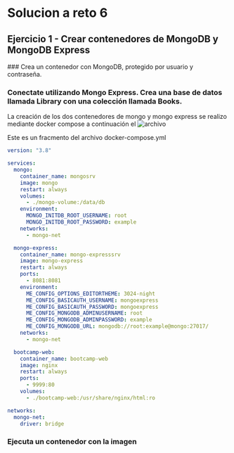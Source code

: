 # Solucion a reto 6

## Ejercicio 1 - Crear contenedores de MongoDB y MongoDB Express

### Crea un contenedor con MongoDB, protegido por usuario y contraseña.

### Conectate utilizando Mongo Express. Crea una base de datos llamada Library con una colección llamada Books.

La creación de los dos contenedores de mongo y mongo express se realizo mediante docker compose a continuación el ![archivo](./mongo/docker-compose.yml)

Este es un fracmento del archivo docker-compose.yml

```yaml
version: "3.8"

services:
  mongo:
    container_name: mongosrv
    image: mongo
    restart: always
    volumes:
      - ./mongo-volume:/data/db
    environment:
      MONGO_INITDB_ROOT_USERNAME: root
      MONGO_INITDB_ROOT_PASSWORD: example
    networks:
      - mongo-net

  mongo-express:
    container_name: mongo-expresssrv
    image: mongo-express
    restart: always
    ports:
      - 8081:8081
    environment:
      ME_CONFIG_OPTIONS_EDITORTHEME: 3024-night
      ME_CONFIG_BASICAUTH_USERNAME: mongoexpress
      ME_CONFIG_BASICAUTH_PASSWORD: mongoexpress
      ME_CONFIG_MONGODB_ADMINUSERNAME: root
      ME_CONFIG_MONGODB_ADMINPASSWORD: example
      ME_CONFIG_MONGODB_URL: mongodb://root:example@mongo:27017/
    networks:
      - mongo-net

  bootcamp-web:
    container_name: bootcamp-web
    image: nginx
    restart: always
    ports:
      - 9999:80
    volumes:
      - ./bootcamp-web:/usr/share/nginx/html:ro

networks:
  mongo-net:
    driver: bridge
```

### Ejecuta un contenedor con la imagen
